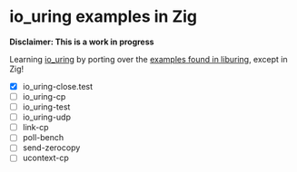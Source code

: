 # io_uring examples in Zig

**Disclaimer: This is a work in progress**

Learning [io_uring](https://unixism.net/loti/what_is_io_uring.html) by porting over the [examples found in liburing](https://github.com/axboe/liburing), except in Zig!

- [x] io_uring-close.test
- [ ] io_uring-cp
- [ ] io_uring-test
- [ ] io_uring-udp
- [ ] link-cp
- [ ] poll-bench
- [ ] send-zerocopy
- [ ] ucontext-cp
